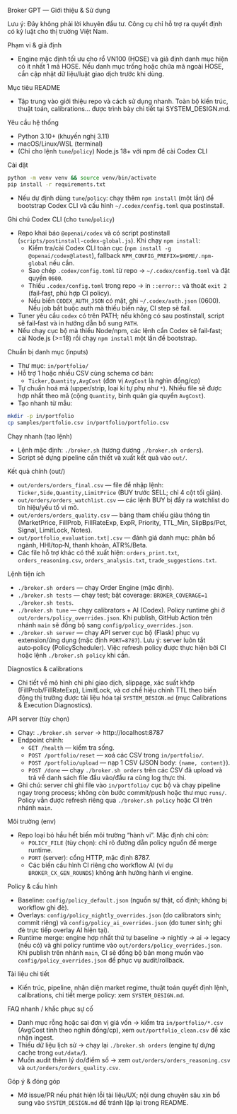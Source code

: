 Broker GPT — Giới thiệu & Sử dụng

Lưu ý: Đây không phải lời khuyên đầu tư. Công cụ chỉ hỗ trợ ra quyết định có kỷ luật cho thị trường Việt Nam.

Phạm vi & giả định
- Engine mặc định tối ưu cho rổ VN100 (HOSE) và giả định danh mục hiện có ít nhất 1 mã HOSE. Nếu danh mục trống hoặc chứa mã ngoài HOSE, cần cập nhật dữ liệu/luật giao dịch trước khi dùng.

Mục tiêu README
- Tập trung vào giới thiệu repo và cách sử dụng nhanh. Toàn bộ kiến trúc, thuật toán, calibrations… được trình bày chi tiết tại SYSTEM_DESIGN.md.

Yêu cầu hệ thống
- Python 3.10+ (khuyến nghị 3.11)
- macOS/Linux/WSL (terminal)
- (Chỉ cho lệnh `tune`/`policy`) Node.js 18+ với npm để cài Codex CLI

Cài đặt
```bash
python -m venv venv && source venv/bin/activate
pip install -r requirements.txt
```

- Nếu dự định dùng `tune`/`policy`: chạy thêm `npm install` (một lần) để bootstrap Codex CLI và cấu hình `~/.codex/config.toml` qua postinstall.

Ghi chú Codex CLI (cho `tune`/`policy`)
- Repo khai báo `@openai/codex` và có script postinstall (`scripts/postinstall-codex-global.js`). Khi chạy `npm install`:
  - Kiểm tra/cài Codex CLI toàn cục (`npm install -g @openai/codex@latest`), fallback `NPM_CONFIG_PREFIX=$HOME/.npm-global` nếu cần.
  - Sao chép `.codex/config.toml` từ repo → `~/.codex/config.toml` và đặt quyền `0600`.
  - Thiếu `.codex/config.toml` trong repo → in `::error::` và thoát `exit 2` (fail‑fast, phù hợp CI policy).
  - Nếu biến `CODEX_AUTH_JSON` có mặt, ghi `~/.codex/auth.json` (0600). Nếu job bắt buộc auth mà thiếu biến này, CI step sẽ fail.
- Tuner yêu cầu `codex` có trên PATH; nếu không có sau postinstall, script sẽ fail‑fast và in hướng dẫn bổ sung `PATH`.
- Nếu chạy cục bộ mà thiếu Node/npm, các lệnh cần Codex sẽ fail‑fast; cài Node.js (>=18) rồi chạy `npm install` một lần để bootstrap.

Chuẩn bị danh mục (inputs)
- Thư mục: `in/portfolio/`
- Hỗ trợ 1 hoặc nhiều CSV cùng schema cơ bản:
  - `Ticker,Quantity,AvgCost` (đơn vị `AvgCost` là nghìn đồng/cp)
- Tự chuẩn hoá mã (upper/strip, loại kí tự phụ như `*`). Nhiều file sẽ được hợp nhất theo mã (cộng `Quantity`, bình quân gia quyền `AvgCost`).
- Tạo nhanh từ mẫu:
```bash
mkdir -p in/portfolio
cp samples/portfolio.csv in/portfolio/portfolio.csv
```

Chạy nhanh (tạo lệnh)
- Lệnh mặc định: `./broker.sh` (tương đương `./broker.sh orders`).
- Script sẽ dựng pipeline cần thiết và xuất kết quả vào `out/`.

Kết quả chính (out/)
- `out/orders/orders_final.csv` — file để nhập lệnh: `Ticker,Side,Quantity,LimitPrice` (BUY trước SELL; chỉ 4 cột tối giản).
- `out/orders/orders_watchlist.csv` — các lệnh BUY bị đẩy ra watchlist do tín hiệu/yếu tố vi mô.
- `out/orders/orders_quality.csv` — bảng tham chiếu giàu thông tin (MarketPrice, FillProb, FillRateExp, ExpR, Priority, TTL_Min, SlipBps/Pct, Signal, LimitLock, Notes).
- `out/portfolio_evaluation.txt|.csv` — đánh giá danh mục: phân bổ ngành, HHI/top‑N, thanh khoản, ATR%/Beta.
- Các file hỗ trợ khác có thể xuất hiện: `orders_print.txt`, `orders_reasoning.csv`, `orders_analysis.txt`, `trade_suggestions.txt`.

Lệnh tiện ích
- `./broker.sh orders` — chạy Order Engine (mặc định).
- `./broker.sh tests` — chạy test; bật coverage: `BROKER_COVERAGE=1 ./broker.sh tests`.
- `./broker.sh tune` — chạy calibrators + AI (Codex). Policy runtime ghi ở `out/orders/policy_overrides.json`. Khi publish, GitHub Action trên nhánh `main` sẽ đồng bộ sang `config/policy_overrides.json`.
- `./broker.sh server` — chạy API server cục bộ (Flask) phục vụ extension/ứng dụng (mặc định `PORT=8787`). Lưu ý: server luôn tắt auto‑policy (PolicyScheduler). Việc refresh policy được thực hiện bởi CI hoặc lệnh `./broker.sh policy` khi cần.

  

Diagnostics & calibrations
- Chi tiết về mô hình chi phí giao dịch, slippage, xác suất khớp (FillProb/FillRateExp), LimitLock, và cơ chế hiệu chỉnh TTL theo biến động thị trường được tài liệu hóa tại `SYSTEM_DESIGN.md` (mục Calibrations & Execution Diagnostics).

API server (tùy chọn)
- Chạy: `./broker.sh server` → http://localhost:8787
- Endpoint chính:
  - `GET /health` — kiểm tra sống.
  - `POST /portfolio/reset` — xoá các CSV trong `in/portfolio/`.
  - `POST /portfolio/upload` — nạp 1 CSV (JSON body: `{name, content}`).
  - `POST /done` — chạy `./broker.sh orders` trên các CSV đã upload và trả về danh sách file đầu vào/đầu ra cùng log thực thi.
- Ghi chú: server chỉ ghi file vào `in/portfolio/` cục bộ và chạy pipeline ngay trong process; không còn bước commit/push hoặc thư mục `runs/`. Policy vẫn được refresh riêng qua `./broker.sh policy` hoặc CI trên nhánh `main`.

Môi trường (env)
- Repo loại bỏ hầu hết biến môi trường “hành vi”. Mặc định chỉ còn:
  - `POLICY_FILE` (tùy chọn): chỉ rõ đường dẫn policy nguồn để merge runtime.
  - `PORT` (server): cổng HTTP, mặc định 8787.
  - Các biến cấu hình CI riêng cho workflow AI (ví dụ `BROKER_CX_GEN_ROUNDS`) không ảnh hưởng hành vi engine.

Policy & cấu hình
- Baseline: `config/policy_default.json` (nguồn sự thật, cố định; không bị workflow ghi đè).
- Overlays: `config/policy_nightly_overrides.json` (do calibrators sinh; commit riêng) và `config/policy_ai_overrides.json` (do tuner sinh; ghi đè trực tiếp overlay AI hiện tại).
- Runtime merge: engine hợp nhất thứ tự baseline → nightly → ai → legacy (nếu có) và ghi policy runtime vào `out/orders/policy_overrides.json`. Khi publish trên nhánh `main`, CI sẽ đồng bộ bản mong muốn vào `config/policy_overrides.json` để phục vụ audit/rollback.

Tài liệu chi tiết
- Kiến trúc, pipeline, nhận diện market regime, thuật toán quyết định lệnh, calibrations, chi tiết merge policy: xem `SYSTEM_DESIGN.md`.

FAQ nhanh / khắc phục sự cố
- Danh mục rỗng hoặc sai đơn vị giá vốn → kiểm tra `in/portfolio/*.csv` (AvgCost tính theo nghìn đồng/cp), xem `out/portfolio_clean.csv` để xác nhận ingest.
- Thiếu dữ liệu lịch sử → chạy lại `./broker.sh orders` (engine tự dựng cache trong `out/data/`).
- Muốn audit thêm lý do/điểm số → xem `out/orders/orders_reasoning.csv` và `out/orders/orders_quality.csv`.

Góp ý & đóng góp
- Mở issue/PR nếu phát hiện lỗi tài liệu/UX; nội dung chuyên sâu xin bổ sung vào `SYSTEM_DESIGN.md` để tránh lặp lại trong README.
